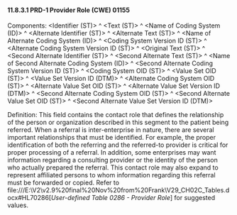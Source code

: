 #### 11.8.3.1 PRD-1 Provider Role (CWE) 01155

Components: &lt;Identifier (ST)> ^ &lt;Text (ST)> ^ &lt;Name of Coding System (ID)> ^ &lt;Alternate Identifier (ST)> ^ &lt;Alternate Text (ST)> ^ &lt;Name of Alternate Coding System (ID)> ^ &lt;Coding System Version ID (ST)> ^ &lt;Alternate Coding System Version ID (ST)> ^ &lt;Original Text (ST)> ^ &lt;Second Alternate Identifier (ST)> ^ &lt;Second Alternate Text (ST)> ^ &lt;Name of Second Alternate Coding System (ID)> ^ &lt;Second Alternate Coding System Version ID (ST)> ^ &lt;Coding System OID (ST)> ^ &lt;Value Set OID (ST)> ^ &lt;Value Set Version ID (DTM)> ^ &lt;Alternate Coding System OID (ST)> ^ &lt;Alternate Value Set OID (ST)> ^ &lt;Alternate Value Set Version ID (DTM)> ^ &lt;Second Alternate Coding System OID (ST)> ^ &lt;Second Alternate Value Set OID (ST)> ^ &lt;Second Alternate Value Set Version ID (DTM)>

Definition: This field contains the contact role that defines the relationship of the person or organization described in this segment to the patient being referred. When a referral is inter-enterprise in nature, there are several important relationships that must be identified. For example, the proper identification of both the referring and the referred-to provider is critical for proper processing of a referral. In addition, some enterprises may want information regarding a consulting provider or the identity of the person who actually prepared the referral. This contact role may also expand to represent affiliated persons to whom information regarding this referral must be forwarded or copied. Refer to file:///E:\V2\v2.9%20final%20Nov%20from%20Frank\V29_CH02C_Tables.docx#HL70286[_User-defined Table 0286 - Provider Role_] for suggested values.

